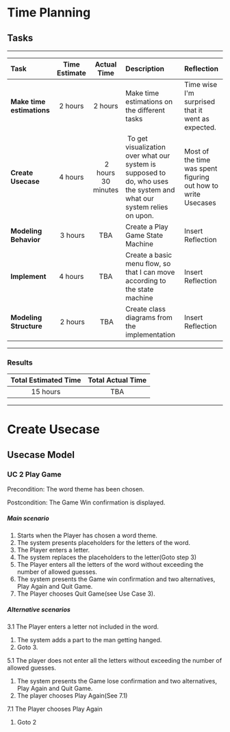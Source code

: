 # Time Planning

## Tasks

***

|   Task   |   Time Estimate   |   Actual Time |   Description | Reflection |
|   :------ |   :----------:    |   :--------:  |   :--- |:---
| **Make time estimations** | 2 hours | 2 hours | Make time estimations on the different tasks | Time wise I'm surprised that it went as expected. |
| **Create Usecase** | 4 hours | 2 hours 30 minutes | To get visualization over what our system is supposed to do, who uses the system and what our system relies on upon.| Most of the time was spent figuring out how to write Usecases |
| **Modeling Behavior** | 3 hours | TBA |   Create a Play Game State Machine | Insert Reflection |
| **Implement** | 4 hours | TBA | Create a basic menu flow, so that I can move according to the state machine | Insert Reflection |
| **Modeling Structure** | 2 hours | TBA | Create class diagrams from the implementation | Insert Reflection | 

*** 

### Results
|   Total Estimated Time | Total Actual Time | 
| :------:               | :-------:         |
|   15 hours             | TBA


***

# Create Usecase

## Usecase Model



### UC 2 Play Game

Precondition: The word theme has been chosen.

Postcondition: The Game Win confirmation is displayed.

##### Main scenario

1. Starts when the Player has chosen a word theme.
2. The system presents placeholders for the letters of the word.
3. The Player enters a letter.
4. The system replaces the placeholders to the letter(Goto step 3)
5. The Player enters all the letters of the word without exceeding the number of allowed guesses.
6. The system presents the Game win confirmation and two alternatives, Play Again and Quit Game.
7. The Player chooses Quit Game(see Use Case 3).

##### Alternative scenarios

3.1 The Player enters a letter not included in the word.

1. The system adds a part to the man getting hanged.
2. Goto 3.

5.1 The player does not enter all the letters without exceeding the number of allowed guesses.
1. The system presents the Game lose confirmation and two alternatives, Play Again and Quit Game.
2. The player chooses Play Again(See 7.1)

7.1 The Player chooses Play Again
1. Goto 2
